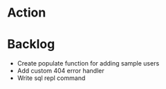 Action
=======================

Backlog
=======================
* Create populate function for adding sample users
* Add custom 404 error handler
* Write sql repl command
